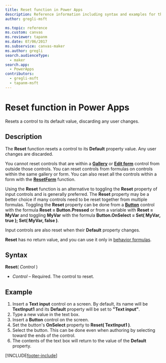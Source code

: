 ```yaml
---
title: Reset function in Power Apps
description: Reference information including syntax and examples for the Reset function in Power Apps.
author: gregli-msft

ms.topic: reference
ms.custom: canvas
ms.reviewer: tapanm
ms.date: 07/06/2017
ms.subservice: canvas-maker
ms.author: gregli
search.audienceType: 
  - maker
search.app: 
  - PowerApps
contributors:
  - gregli-msft
  - tapanm-msft
---
```

# Reset function in Power Apps
Resets a control to its default value, discarding any user changes.  

## Description
The **Reset** function resets a control to its **Default** property value.  Any user changes are discarded.

You cannot reset controls that are within a [**Gallery**](/power-apps/maker/canvas-apps/controls/control-gallery.md) or [**Edit form**](/power-apps/maker/canvas-apps/controls/control-form-detail.md) control from outside those controls.  You can reset controls from formulas on controls within the same gallery or form.  You can also reset all the controls within a form with the [**ResetForm**](function-form.md) function. 

Using the **Reset** function is an alternative to toggling the **Reset** property of input controls and is generally preferred.  The **Reset** property may be a better choice if many controls need to be reset together from multiple formulas.  Toggling the **Reset** property can be done from a [**Button**](/power-apps/maker/canvas-apps/controls/control-button) control with the formula **Reset = Button.Pressed** or from a variable with **Reset = MyVar** and toggling **MyVar** with the formula **Button.OnSelect = Set( MyVar, true ); Set( MyVar, false )**.    

Input controls are also reset when their **Default** property changes.

**Reset** has no return value, and you can use it only in [behavior formulas](/power-apps/maker/canvas-apps/working-with-formulas-in-depth).

## Syntax
**Reset**( *Control* )

* *Control* – Required. The control to reset.

## Example
1. Insert a **Text input** control on a screen.  By default, its name will be **TextInput1** and its **Default** property will be set to **"Text input"**.
2. Type a new value in the text box.  
3. Insert a **Button** control on the screen.
4. Set the button's **OnSelect** property to **Reset( TextInput1 )**.
5. Select the button.  This can be done even when authoring by selecting toward the ends of the control.
6. The contents of the text box will return to the value of the **Default** property.



[!INCLUDE[footer-include](../../includes/footer-banner.md)]
